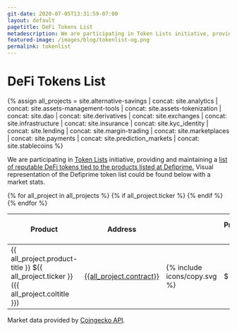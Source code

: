 ```yaml
---
git-date: 2020-07-05T13:31:59-07:00
layout: default
pagetitle: DeFi Tokens List
metadescription: We are participating in Token Lists initiative, providing and maintaining a list of reputable DeFi tokens tied to the products listed at Defiprime
featured-image: /images/blog/tokenlist-og.png
permalink: tokenlist
---
```


# DeFi Tokens List

{% assign all_projects = site.alternative-savings
| concat: site.analytics
| concat: site.assets-management-tools
| concat: site.assets-tokenization
| concat: site.dao
| concat: site.derivatives
| concat: site.exchanges
| concat: site.infrastructure
| concat: site.insurance
| concat: site.kyc_identity
| concat: site.lending
| concat: site.margin-trading
| concat: site.marketplaces
| concat: site.payments
| concat: site.prediction_markets
| concat: site.stablecoins
 %}

<section class="sectoin-tickers">
  <p>We are participating in <a href="https://tokenlists.org/">Token Lists</a> initiative, providing and maintaining a <a href="https://tokenlists.org/token-list?url=https://defiprime.com/defiprime.tokenlist.json">list of reputable DeFi tokens tied to the products listed at Defiprime.</a> Visual representation of the Defiprime token list could be found below with a market stats.</p>
  <div class="container-tickers">
    <table class="table-tickers">
      <thead>
        <tr>
          <th class="ticker-product-title">Product</th>
          <th class="ticker-address-title">Address</th>
         <th class="ticker-address-copy"></th>
          <th class="ticker-price-title">Price, $</th>
          <th class="ticker-change-title">24h Change</th>
          <th class="ticker-vol-title">24h Volume, $</th>
          <th class="ticker-market-cap-title">Market Capitalization, $</th>
        </tr>
      </thead>
      <tbody>
      {% for all_project in all_projects %}
        {% if all_project.ticker  %}
        <tr class="ticker-row">
          <td class="ticker-product"><span class="name">{{ all_project.product-title }}</span> <span class="ticker">${{ all_project.ticker }}</span> <span class="coltitle">({{ all_project.coltitle }})</span></td>
          <td title="{{all_project.contract}}" class="ticker-address">
          <a href="https://etherscan.io/address/{{all_project.contract}}" target="_blank" rel="noopener noreferrer" class="link-adress">{{all_project.contract}}</a>
          </td>
          <td class="btncopy"><span class="tooltip default-hover" title="Copied">
                      {% include icons/copy.svg %}
                    </span></td>
          <td class="ticker-price loading">
            <div class="lds-ellipsis"><div></div><div></div><div></div><div></div></div>
            <span class="sign">$</span><span class="ticker-price-value"></span>
          </td>
          <td class="ticker-change loading">
            <div class="lds-ellipsis"><div></div><div></div><div></div><div></div></div>
            <span class="ticker-change-plus">+</span><span class="ticker-change-value"></span><span class="precent">%</span>
            </td>
          <td class="ticker-vol loading">
            <div class="lds-ellipsis"><div></div><div></div><div></div><div></div></div>  
            <span class="sign">$</span><span class="ticker-vol-value"></span>
          </td>
          <td class="ticker-market-cap loading">
            <div class="lds-ellipsis"><div></div><div></div><div></div><div></div></div>
            <span class="sign">$</span><span class="ticker-market-cap-value"></span>
          </td>
          <td class="ticker-link"><a href="https://dex.guru/token/eth/{{all_project.contract}}" target="_blank" class="button-trade">Analytics</a> </td>
        </tr>
        {% endif %}
      {% endfor %}
      </tbody>
    </table>
  </div>
  <p>Market data provided by <a href="https://www.coingecko.com/">Coingecko API</a>.</p>
</section>

<script src="/assets/js/defi_tickers.js"></script>
